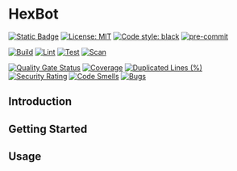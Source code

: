 # HexBot

[![Static Badge](https://img.shields.io/badge/version-0.1.0-blue)](https://github.com/AidanInceer/HexBot)
[![License: MIT](https://img.shields.io/badge/License-MIT-yellow.svg)](https://opensource.org/licenses/MIT)
[![Code style: black](https://img.shields.io/badge/code%20style-black-000000.svg)](https://github.com/psf/black)
[![pre-commit](https://img.shields.io/badge/pre--commit-enabled-brightgreen?logo=pre-commit)](https://github.com/pre-commit/pre-commit)

[![Build](https://github.com/AidanInceer/<project_name>/actions/workflows/build.yml/badge.svg)](https://github.com/AidanInceer/<project_name>/actions/workflows/build.yml)
[![Lint](https://github.com/AidanInceer/<project_name>/actions/workflows/lint.yml/badge.svg)](https://github.com/AidanInceer/<project_name>/actions/workflows/lint.yml)
[![Test](https://github.com/AidanInceer/<project_name>/actions/workflows/test.yml/badge.svg)](https://github.com/AidanInceer/<project_name>/actions/workflows/test.yml)
[![Scan](https://github.com/AidanInceer/<project_name>/actions/workflows/scan.yml/badge.svg)](https://github.com/AidanInceer/<project_name>/actions/workflows/scan.yml)

[![Quality Gate Status](https://sonarcloud.io/api/project_badges/measure?project=<sonar.projectKey>&metric=alert_status)](https://sonarcloud.io/summary/new_code?id=<sonar.projectKey>)
[![Coverage](https://sonarcloud.io/api/project_badges/measure?project=<sonar.projectKey>&metric=coverage)](https://sonarcloud.io/summary/new_code?id=<sonar.projectKey>)
[![Duplicated Lines (%)](https://sonarcloud.io/api/project_badges/measure?project=<sonar.projectKey>&metric=duplicated_lines_density)](https://sonarcloud.io/summary/new_code?id=<sonar.projectKey>)
[![Security Rating](https://sonarcloud.io/api/project_badges/measure?project=<sonar.projectKey>&metric=security_rating)](https://sonarcloud.io/summary/new_code?id=<sonar.projectKey>)
[![Code Smells](https://sonarcloud.io/api/project_badges/measure?project=<sonar.projectKey>&metric=code_smells)](https://sonarcloud.io/summary/new_code?id=<sonar.projectKey>)
[![Bugs](https://sonarcloud.io/api/project_badges/measure?project=<sonar.projectKey>&metric=bugs)](https://sonarcloud.io/summary/new_code?id=<sonar.projectKey>)



## Introduction

## Getting Started

## Usage
